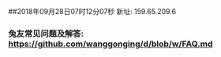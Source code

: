##2018年09月28日07时12分07秒 新址: 159.65.209.6
### 兔友常见问题及解答: https://github.com/wanggonging/d/blob/w/FAQ.md
